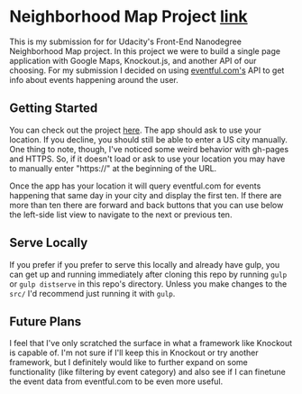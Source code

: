 # Neighborhood Map Project [link](https://znalbert.github.io/fend_p5)

This is my submission for for Udacity's Front-End Nanodegree Neighborhood Map project. In this project we were to build a single page application with Google Maps, Knockout.js, and another API of our choosing. For my submission I decided on using [eventful.com's](http://www.eventful.com) API to get info about events happening around the user.

## Getting Started

You can check out the project [here](https://znalbert.github.io/fend_p5). The app should ask to use your location. If you decline, you should still be able to enter a US city manually. One thing to note, though, I've noticed some weird behavior with gh-pages and HTTPS. So, if it doesn't load or ask to use your location you may have to manually enter "https://" at the beginning of the URL.

Once the app has your location it will query eventful.com for events happening that same day in your city and display the first ten. If there are more than ten there are forward and back buttons that you can use below the left-side list view to navigate to the next or previous ten.

## Serve Locally

If you prefer if you prefer to serve this locally and already have gulp, you can get up and running immediately after cloning this repo by running `gulp` or `gulp distserve` in this repo's directory. Unless you make changes to the `src/` I'd recommend just running it with `gulp`.

## Future Plans

I feel that I've only scratched the surface in what a framework like Knockout is capable of. I'm not sure if I'll keep this in Knockout or try another framework, but I definitely would like to further expand on some functionality (like filtering by event category) and also see if I can finetune the event data from eventful.com to be even more useful.
